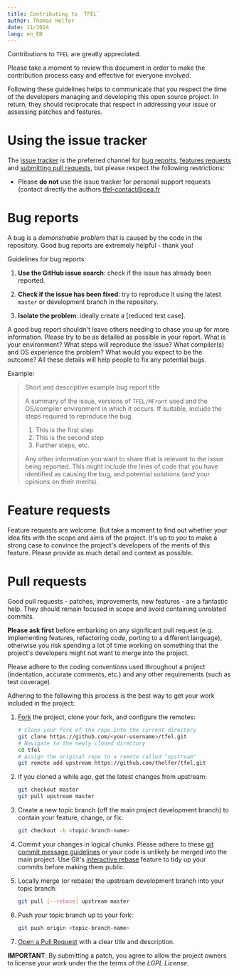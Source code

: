 ```yaml
---
title: Contributing to `TFEL`
author: Thomas Helfer
date: 11/2024
lang: en_EN
---
```


Contributions to `TFEL` are greatly appreciated.

Please take a moment to review this document in order to make the
contribution process easy and effective for everyone involved.

Following these guidelines helps to communicate that you respect the time of
the developers managing and developing this open source project. In return,
they should reciprocate that respect in addressing your issue or assessing
patches and features.

# Using the issue tracker

The [issue tracker](https://github.com/thelfer/tfel/issues)
is the preferred channel for [bug reports](#bugs), [features
requests](#features) and [submitting pull requests](#pull-requests), but
please respect the following restrictions:

* Please **do not** use the issue tracker for personal support requests
  (contact directly the authors
  [tfel-contact@cea.fr](mailto:tfel-contact@cea.fr)

# Bug reports

A bug is a _demonstrable problem_ that is caused by the code in the repository.
Good bug reports are extremely helpful - thank you!

Guidelines for bug reports:

1. **Use the GitHub issue search**: check if the issue has already been
   reported.

2. **Check if the issue has been fixed**: try to reproduce it using the
   latest `master` or development branch in the repository.

3. **Isolate the problem**: ideally create a [reduced test
   case].

A good bug report shouldn't leave others needing to chase you up for more
information. Please try to be as detailed as possible in your report. What is
your environment? What steps will reproduce the issue? What compiler(s) and OS
experience the problem? What would you expect to be the outcome? All these
details will help people to fix any potential bugs.

Example:

> Short and descriptive example bug report title
>
> A summary of the issue, versions of `TFEL/MFront` used and the
> OS/compiler environment in which it occurs. If suitable, include the
> steps required to reproduce the bug.
>
> 1. This is the first step
> 2. This is the second step
> 3. Further steps, etc.
>
> Any other information you want to share that is relevant to the issue being
> reported. This might include the lines of code that you have identified as
> causing the bug, and potential solutions (and your opinions on their
> merits).

# Feature requests

Feature requests are welcome. But take a moment to find out whether your idea
fits with the scope and aims of the project. It's up to *you* to make a strong
case to convince the project's developers of the merits of this feature. Please
provide as much detail and context as possible.

# Pull requests

Good pull requests - patches, improvements, new features - are a fantastic
help. They should remain focused in scope and avoid containing unrelated
commits.

**Please ask first** before embarking on any significant pull request (e.g.
implementing features, refactoring code, porting to a different language),
otherwise you risk spending a lot of time working on something that the
project's developers might not want to merge into the project.

Please adhere to the coding conventions used throughout a project (indentation,
accurate comments, etc.) and any other requirements (such as test coverage).

Adhering to the following this process is the best way to get your work
included in the project:

1. [Fork](http://help.github.com/fork-a-repo/) the project, clone your fork,
   and configure the remotes:

   ```bash
   # Clone your fork of the repo into the current directory
   git clone https://github.com/<your-username>/tfel.git
   # Navigate to the newly cloned directory
   cd tfel
   # Assign the original repo to a remote called "upstream"
   git remote add upstream https://github.com/thelfer/tfel.git
   ```

2. If you cloned a while ago, get the latest changes from upstream:

   ```bash
   git checkout master
   git pull upstream master
   ```

3. Create a new topic branch (off the main project development branch) to
   contain your feature, change, or fix:

   ```bash
   git checkout -b <topic-branch-name>
   ```

4. Commit your changes in logical chunks. Please adhere to these [git commit
   message guidelines](http://tbaggery.com/2008/04/19/a-note-about-git-commit-messages.html)
   or your code is unlikely be merged into the main project. Use Git's
   [interactive rebase](https://help.github.com/articles/interactive-rebase)
   feature to tidy up your commits before making them public.

5. Locally merge (or rebase) the upstream development branch into your topic branch:

   ```bash
   git pull [--rebase] upstream master
   ```

6. Push your topic branch up to your fork:

   ```bash
   git push origin <topic-branch-name>
   ```

7. [Open a Pull Request](https://help.github.com/articles/using-pull-requests/)
    with a clear title and description.

**IMPORTANT**: By submitting a patch, you agree to allow the project owners to
license your work under the the terms of the *LGPL License*.

<!--
This file is merely a copy of the `CONTRIBUTING.md` file of the
html5boilerplate project

Copyright (c) HTML5 Boilerplate

Permission is hereby granted, free of charge, to any person obtaining a copy of
this software and associated documentation files (the "Software"), to deal in
the Software without restriction, including without limitation the rights to
use, copy, modify, merge, publish, distribute, sublicense, and/or sell copies
of the Software, and to permit persons to whom the Software is furnished to do
so, subject to the following conditions:

The above copyright notice and this permission notice shall be included in all
copies or substantial portions of the Software.

THE SOFTWARE IS PROVIDED "AS IS", WITHOUT WARRANTY OF ANY KIND, EXPRESS OR
IMPLIED, INCLUDING BUT NOT LIMITED TO THE WARRANTIES OF MERCHANTABILITY,
FITNESS FOR A PARTICULAR PURPOSE AND NONINFRINGEMENT. IN NO EVENT SHALL THE
AUTHORS OR COPYRIGHT HOLDERS BE LIABLE FOR ANY CLAIM, DAMAGES OR OTHER
LIABILITY, WHETHER IN AN ACTION OF CONTRACT, TORT OR OTHERWISE, ARISING FROM,
OUT OF OR IN CONNECTION WITH THE SOFTWARE OR THE USE OR OTHER DEALINGS IN THE
SOFTWARE.
-->
